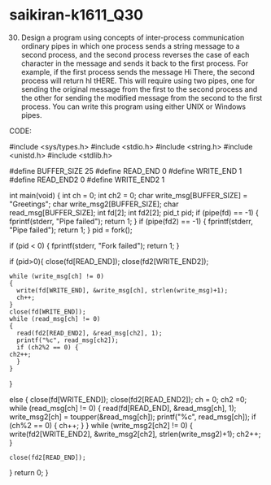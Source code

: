 # saikiran-k1611_Q30

30.	Design a program using concepts of inter-process communication ordinary pipes in which one process sends a string message to a second process, and the second process reverses the case of each character in the message and sends it back to the first process. For example, if the first process sends the message Hi There, the second process will return hI tHERE. This will require using two pipes, one for sending the original message from the first to the second process and the other for sending the modified message from the second to the first process. You can write this program using either UNIX or Windows pipes.  


CODE:

#include <sys/types.h>
#include <stdio.h>
#include <string.h>
#include <unistd.h>
#include <stdlib.h>
 
#define BUFFER_SIZE 25
#define READ_END 0
#define WRITE_END 1
#define READ_END2 0
#define WRITE_END2 1
 
int main(void)
{
  int ch = 0;
  int ch2 = 0;
  char write_msg[BUFFER_SIZE] = "Greetings";
  char write_msg2[BUFFER_SIZE];
  char read_msg[BUFFER_SIZE];
  int fd[2];
  int fd2[2];
  pid_t pid;
  if (pipe(fd) == -1) {
    fprintf(stderr, "Pipe failed");
    return 1;
  }
  if (pipe(fd2) == -1) {
    fprintf(stderr, "Pipe failed");
    return 1;
  }
  pid = fork();
 
  if (pid < 0) {
    fprintf(stderr, "Fork failed");
    return 1;
  }
 
  if (pid>0){
    close(fd[READ_END]);
    close(fd2[WRITE_END2]);
     
    while (write_msg[ch] != 0)
    {
      write(fd[WRITE_END], &write_msg[ch], strlen(write_msg)+1);
      ch++;
    }
    close(fd[WRITE_END]);
    while (read_msg[ch] != 0)
    {
      read(fd2[READ_END2], &read_msg[ch2], 1);
      printf("%c", read_msg[ch2]);
      if (ch2%2 == 0) {
    ch2++;
      }
    }
  }
 
  else {
    close(fd[WRITE_END]);
    close(fd2[READ_END2]);
    ch = 0;
    ch2 =0;
    while (read_msg[ch] != 0)
    {
      read(fd[READ_END], &read_msg[ch], 1);
      write_msg2[ch] = toupper(&read_msg[ch]);
      printf("%c", read_msg[ch]);
      if (ch%2 == 0) {
    ch++;
      }
    }
    while (write_msg2[ch2] != 0)
    {
      write(fd2[WRITE_END2], &write_msg2[ch2], strlen(write_msg2)+1);
      ch2++;
    }
 
    close(fd2[READ_END]);
  }
  return 0;
}
